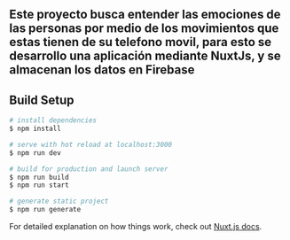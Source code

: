## Este proyecto busca entender las emociones de las personas por medio de los movimientos que estas tienen de su telefono movil, para esto se desarrollo una aplicación mediante NuxtJs, y se almacenan los datos en Firebase


## Build Setup

```bash
# install dependencies
$ npm install

# serve with hot reload at localhost:3000
$ npm run dev

# build for production and launch server
$ npm run build
$ npm run start

# generate static project
$ npm run generate
```

For detailed explanation on how things work, check out [Nuxt.js docs](https://nuxtjs.org).

